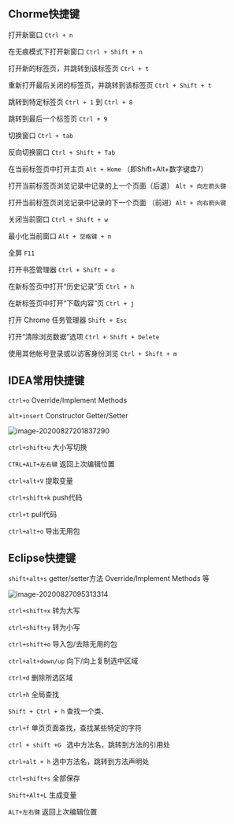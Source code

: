 ## Chorme快捷键

打开新窗口 `Ctrl + n`

在无痕模式下打开新窗口 `Ctrl + Shift + n`

打开新的标签页，并跳转到该标签页 `Ctrl + t`

重新打开最后关闭的标签页，并跳转到该标签页 `Ctrl + Shift + t`

跳转到特定标签页 `Ctrl + 1` 到 `Ctrl + 8`

跳转到最后一个标签页 `Ctrl + 9`

切换窗口 `Ctrl + tab`

反向切换窗口 `Ctrl + Shift + Tab`

在当前标签页中打开主页 `Alt + Home` （即Shift+Alt+数字键盘7）

打开当前标签页浏览记录中记录的上一个页面（后退） `Alt + 向左箭头键`

打开当前标签页浏览记录中记录的下一个页面 （前进）`Alt + 向右箭头键`

关闭当前窗口 `Ctrl + Shift + w`

最小化当前窗口 `Alt + 空格键 + n`

全屏 `F11`

打开书签管理器 `Ctrl + Shift + o`

在新标签页中打开“历史记录”页 `Ctrl + h`

在新标签页中打开“下载内容”页 `Ctrl + j`

打开 Chrome 任务管理器 `Shift + Esc`

打开“清除浏览数据”选项 `Ctrl + Shift + Delete`

使用其他帐号登录或以访客身份浏览 `Ctrl + Shift + m`

## IDEA常用快捷键

`ctrl+o` Override/Implement Methods

`alt+insert`  Constructor Getter/Setter

![image-20200827201837290](https://gitee.com/szimo/picture_repository/raw/master/images/20200827201837.png)

`ctrl+shift+u` 大小写切换

`CTRL+ALT+左右键` 返回上次编辑位置

`ctrl+alt+V` 提取变量

`ctrl+shift+k` push代码

`ctrl+t` pull代码 

`ctrl+alt+o` 导出无用包

## Eclipse快捷键

`shift+alt+s` getter/setter方法 Override/Implement Methods 等

![image-20200827095313314](https://gitee.com/szimo/picture_repository/raw/master/images/20200827095313.png)

`ctrl+shift+x` 转为大写

`ctrl+shift+y` 转为小写

`ctrl+shift+o` 导入包/去除无用的包

`ctrl+alt+down/up` 向下/向上复制选中区域

`ctrl+d` 删除所选区域

`ctrl+h` 全局查找

`Shift + Ctrl + h` 查找一个类、

`ctrl+f` 单页页面查找，查找某些特定的字符 

`ctrl + shift +G ` 选中方法名，跳转到方法的引用处

`ctrl+alt + h`  选中方法名，跳转到方法声明处

`ctrl+shift+s` 全部保存

`Shift+Alt+L` 生成变量

`ALT+左右键` 返回上次编辑位置